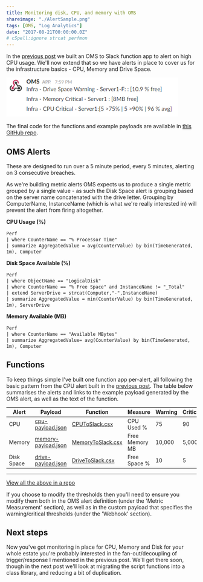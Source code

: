 ```yaml
---
title: Monitoring disk, CPU, and memory with OMS
shareimage: "./AlertSample.png"
tags: [OMS, "Log Analytics"]
date: "2017-08-21T00:00:00.0Z"
# cSpell:ignore strcat perfmon
---
```


In the [previous post](/blog/2017/08/building-better-oms-alerts-with-function-apps) we built an OMS to Slack function app to alert on high CPU usage. We'll now extend that so we have alerts in place to cover us for the infrastructure basics - CPU, Memory and Drive Space.

![Example Alerts](./AlertSample.png)

The final code for the functions and example payloads are available in [this GitHub repo](https://github.com/taddison/blog-oms-to-slack/tree/master/MultipleFunctions).

<!--more-->

## OMS Alerts

These are designed to run over a 5 minute period, every 5 minutes, alerting on 3 consecutive breaches.

As we're building metric alerts OMS expects us to produce a single metric grouped by a single value - as such the Disk Space alert is grouping based on the server name concatenated with the drive letter. Grouping by ComputerName, InstanceName (which is what we're really interested in) will prevent the alert from firing altogether.

**CPU Usage (%)**

```
Perf
| where CounterName == "% Processor Time"
| summarize AggregatedValue = avg(CounterValue) by bin(TimeGenerated, 1m), Computer
```

**Disk Space Available (%)**

```
Perf
| where ObjectName == "LogicalDisk"
| where CounterName == "% Free Space" and InstanceName != "_Total"
| extend ServerDrive = strcat(Computer,"-",InstanceName)
| summarize AggregatedValue = min(CounterValue) by bin(TimeGenerated, 1m), ServerDrive
```

**Memory Available (MB)**

```
Perf
| where CounterName == "Available MBytes"
| summarize AggregatedValue= avg(CounterValue) by bin(TimeGenerated, 1m), Computer
```

## Functions

To keep things simple I've built one function app per-alert, all following the basic pattern from the CPU alert built in the [previous post](/blog/2017/08/building-better-oms-alerts-with-function-apps). The table below summarises the alerts and links to the example payload generated by the OMS alert, as well as the text of the function.

| Alert      | Payload                                    | Function                                 | Measure        | Warning | Critical |
| ---------- | ------------------------------------------ | ---------------------------------------- | -------------- | ------- | -------- |
| CPU        | [cpu-payload.json](cpu-payload.json)       | [CPUToSlack.csx](./CPUToSlack.csx)       | CPU Used %     | 75      | 90       |
| Memory     | [memory-payload.json](memory-payload.json) | [MemoryToSlack.csx](./MemoryToSlack.csx) | Free Memory MB | 10,000  | 5,000    |
| Disk Space | [drive-payload.json](drive-payload.json)   | [DriveToSlack.csx](./DriveToSlack.csx)   | Free Space %   | 10      | 5        |

---

[View all the above in a repo](https://github.com/taddison/blog-oms-to-slack/tree/master/MultipleFunctions)

If you choose to modify the thresholds then you'll need to ensure you modify them both in the OMS alert definition (under the 'Metric Measurement' section), as well as in the custom payload that specifies the warning/critical thresholds (under the 'Webhook' section).

## Next steps

Now you've got monitoring in place for CPU, Memory and Disk for your whole estate you're probably interested in the fan-out/decoupling of trigger/response I mentioned in the previous post. We'll get there soon, though in the next post we'll look at migrating the script functions into a class library, and reducing a bit of duplication.
